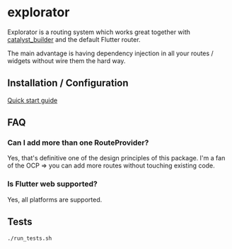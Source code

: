 # explorator

Explorator is a routing system which works great together
with [catalyst_builder](https://pub.dev/packages/catalyst_builder) and the default Flutter router.

The main advantage is having dependency injection in all your routes / widgets without wire them the
hard way.

## Installation / Configuration
[Quick start guide](./doc/quick-start.md)

## FAQ

### Can I add more than one RouteProvider?

Yes, that's definitive one of the design principles of this package. I'm a fan of the OCP => you can
add more routes without touching existing code.

### Is Flutter web supported?
Yes, all platforms are supported. 

## Tests

```bash
./run_tests.sh
```
